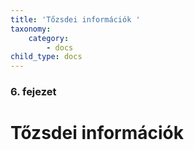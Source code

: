 ```yaml
---
title: 'Tőzsdei információk '
taxonomy:
    category:
        - docs
child_type: docs
---
```


### 6. fejezet

# Tőzsdei információk